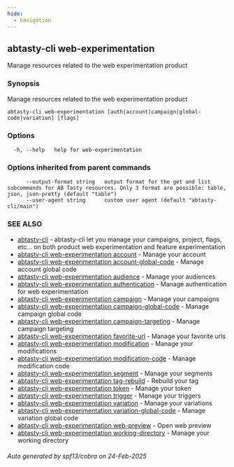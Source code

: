 ```yaml
---
hide:
  - navigation
---
```

## abtasty-cli web-experimentation

Manage resources related to the web experimentation product

### Synopsis

Manage resources related to the web experimentation product

```
abtasty-cli web-experimentation [auth|account|campaign|global-code|variation] [flags]
```

### Options

```
  -h, --help   help for web-experimentation
```

### Options inherited from parent commands

```
      --output-format string   output format for the get and list subcommands for AB Tasty resources. Only 3 format are possible: table, json, json-pretty (default "table")
      --user-agent string      custom user agent (default "abtasty-cli/main")
```

### SEE ALSO

* [abtasty-cli](abtasty-cli.md)	 - abtasty-cli let you manage your campaigns, project, flags, etc... on both product web experimentation and feature experimentation
* [abtasty-cli web-experimentation account](abtasty-cli_web-experimentation_account.md)	 - Manage your account
* [abtasty-cli web-experimentation account-global-code](abtasty-cli_web-experimentation_account-global-code.md)	 - Manage account global code
* [abtasty-cli web-experimentation audience](abtasty-cli_web-experimentation_audience.md)	 - Manage your audiences
* [abtasty-cli web-experimentation authentication](abtasty-cli_web-experimentation_authentication.md)	 - Manage authentication for web experimentation
* [abtasty-cli web-experimentation campaign](abtasty-cli_web-experimentation_campaign.md)	 - Manage your campaigns
* [abtasty-cli web-experimentation campaign-global-code](abtasty-cli_web-experimentation_campaign-global-code.md)	 - Manage campaign global code
* [abtasty-cli web-experimentation campaign-targeting](abtasty-cli_web-experimentation_campaign-targeting.md)	 - Manage campaign targeting
* [abtasty-cli web-experimentation favorite-url](abtasty-cli_web-experimentation_favorite-url.md)	 - Manage your favorite urls
* [abtasty-cli web-experimentation modification](abtasty-cli_web-experimentation_modification.md)	 - Manage your modifications
* [abtasty-cli web-experimentation modification-code](abtasty-cli_web-experimentation_modification-code.md)	 - Manage modification code
* [abtasty-cli web-experimentation segment](abtasty-cli_web-experimentation_segment.md)	 - Manage your segments
* [abtasty-cli web-experimentation tag-rebuild](abtasty-cli_web-experimentation_tag-rebuild.md)	 - Rebuild your tag
* [abtasty-cli web-experimentation token](abtasty-cli_web-experimentation_token.md)	 - Manage your token
* [abtasty-cli web-experimentation trigger](abtasty-cli_web-experimentation_trigger.md)	 - Manage your triggers
* [abtasty-cli web-experimentation variation](abtasty-cli_web-experimentation_variation.md)	 - Manage your variations
* [abtasty-cli web-experimentation variation-global-code](abtasty-cli_web-experimentation_variation-global-code.md)	 - Manage variation global code
* [abtasty-cli web-experimentation web-preview](abtasty-cli_web-experimentation_web-preview.md)	 - Open web preview
* [abtasty-cli web-experimentation working-directory](abtasty-cli_web-experimentation_working-directory.md)	 - Manage your working directory

###### Auto generated by spf13/cobra on 24-Feb-2025
